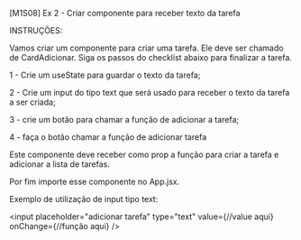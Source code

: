 [M1S08] Ex 2 - Criar componente para receber texto da tarefa

INSTRUÇÕES:

Vamos criar um componente para criar uma tarefa. Ele deve ser chamado de CardAdicionar. Siga os passos do checklist abaixo para finalizar a tarefa.

1 - Crie um useState para guardar o texto da tarefa;

2 - Crie um input do tipo text que será usado para receber o texto da tarefa a ser criada;

3 - crie um botão para chamar a função de adicionar a tarefa;

4 - faça o botão chamar a função de adicionar tarefa

Este componente deve receber como prop a função para criar a tarefa e adicionar a lista de tarefas.

Por fim importe esse componente no App.jsx.

Exemplo de utilização de input tipo text:

<input
placeholder="adicionar tarefa"
type="text"
value={//value aqui}
onChange={//função aqui}
/>
